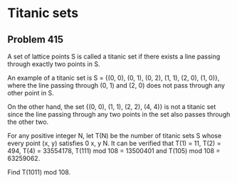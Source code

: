 #  Titanic sets
## Problem 415


A set of lattice points S is called a titanic set if there exists a line passing through exactly two points in S.

An example of a titanic set is S = {(0, 0), (0, 1), (0, 2), (1, 1), (2, 0), (1, 0)}, where the line passing through (0, 1) and (2, 0) does not pass through any other point in S.

On the other hand, the set {(0, 0), (1, 1), (2, 2), (4, 4)} is not a titanic set since the line passing through any two points in the set also passes through the other two.

For any positive integer N, let T(N) be the number of titanic sets S whose every point (x, y) satisfies 0 x, y N.
It can be verified that T(1) = 11, T(2) = 494, T(4) = 33554178, T(111) mod 108 = 13500401 and T(105) mod 108 = 63259062.

Find T(1011) mod 108.



